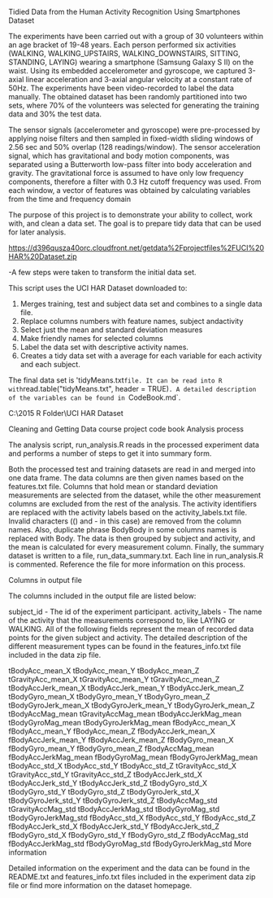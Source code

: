 Tidied Data from the Human Activity Recognition Using Smartphones Dataset

 The experiments have been carried out with a group of 30 volunteers within an age bracket of 19-48 years. Each person performed six activities (WALKING, WALKING_UPSTAIRS, WALKING_DOWNSTAIRS, SITTING, STANDING, LAYING) wearing a smartphone (Samsung Galaxy S II) on the waist. Using its embedded accelerometer and gyroscope, we captured 3-axial linear acceleration and 3-axial angular velocity at a constant rate of 50Hz. The experiments have been video-recorded to label the data manually. The obtained dataset has been randomly partitioned into two sets, where 70% of the volunteers was selected for generating the training data and 30% the test data. 

The sensor signals (accelerometer and gyroscope) were pre-processed by applying noise filters and then sampled in fixed-width sliding windows of 2.56 sec and 50% overlap (128 readings/window). The sensor acceleration signal, which has gravitational and body motion components, was separated using a Butterworth low-pass filter into body acceleration and gravity. The gravitational force is assumed to have only low frequency components, therefore a filter with 0.3 Hz cutoff frequency was used. From each window, a vector of features was obtained by calculating variables from the time and frequency domain

 The purpose of this project is to demonstrate your ability to collect, work with, and clean a data set. The goal is to prepare tidy data that can be used for later analysis. 
 
 https://d396qusza40orc.cloudfront.net/getdata%2Fprojectfiles%2FUCI%20HAR%20Dataset.zip 
 
-A few steps were taken to transform the initial data set.

 This script uses the UCI HAR Dataset downloaded to: 
 1. Merges training, test and subject data set and combines to a single data file.
 2. Replace columns numbers with feature names, subject andactivity
 3. Select just the mean and standard deviation measures
 4.  Make friendly names for selected columns
 5. Label the data set with descriptive activity names. 
 6. Creates a tidy data set with a average for each variable for each activity and each subject. 

 The final data set is 'tidyMeans.txt` file. It can be read into R with `read.table("tidyMeans.txt", header = TRUE)`. A detailed description of the variables can be found in `CodeBook.md`. 
 

C:\2015 R Folder\UCI HAR Dataset

Cleaning and Getting Data course project code book
Analysis process

The analysis script, run_analysis.R reads in the processed experiment data and performs a number of steps to get it into summary form.

Both the processed test and training datasets are read in and merged into one data frame.
The data columns are then given names based on the features.txt file.
Columns that hold mean or standard deviation measurements are selected from the dataset, while the other measurement columns are excluded from the rest of the analysis.
The activity identifiers are replaced with the activity labels based on the activity_labels.txt file.
Invalid characters (() and - in this case) are removed from the column names. Also, duplicate phrase BodyBody in some columns names is replaced with Body.
The data is then grouped by subject and activity, and the mean is calculated for every measurement column.
Finally, the summary dataset is written to a file, run_data_summary.txt.
Each line in run_analysis.R is commented. Reference the file for more information on this process.

Columns in output file

The columns included in the output file are listed below:

subject_id - The id of the experiment participant.
activity_labels - The name of the activity that the measurements correspond to, like LAYING or WALKING.
All of the following fields represent the mean of recorded data points for the given subject and activity. The detailed description of the different measurement types can be found in the features_info.txt file included in the data zip file.

tBodyAcc_mean_X
tBodyAcc_mean_Y
tBodyAcc_mean_Z
tGravityAcc_mean_X
tGravityAcc_mean_Y
tGravityAcc_mean_Z
tBodyAccJerk_mean_X
tBodyAccJerk_mean_Y
tBodyAccJerk_mean_Z
tBodyGyro_mean_X
tBodyGyro_mean_Y
tBodyGyro_mean_Z
tBodyGyroJerk_mean_X
tBodyGyroJerk_mean_Y
tBodyGyroJerk_mean_Z
tBodyAccMag_mean
tGravityAccMag_mean
tBodyAccJerkMag_mean
tBodyGyroMag_mean
tBodyGyroJerkMag_mean
fBodyAcc_mean_X
fBodyAcc_mean_Y
fBodyAcc_mean_Z
fBodyAccJerk_mean_X
fBodyAccJerk_mean_Y
fBodyAccJerk_mean_Z
fBodyGyro_mean_X
fBodyGyro_mean_Y
fBodyGyro_mean_Z
fBodyAccMag_mean
fBodyAccJerkMag_mean
fBodyGyroMag_mean
fBodyGyroJerkMag_mean
tBodyAcc_std_X
tBodyAcc_std_Y
tBodyAcc_std_Z
tGravityAcc_std_X
tGravityAcc_std_Y
tGravityAcc_std_Z
tBodyAccJerk_std_X
tBodyAccJerk_std_Y
tBodyAccJerk_std_Z
tBodyGyro_std_X
tBodyGyro_std_Y
tBodyGyro_std_Z
tBodyGyroJerk_std_X
tBodyGyroJerk_std_Y
tBodyGyroJerk_std_Z
tBodyAccMag_std
tGravityAccMag_std
tBodyAccJerkMag_std
tBodyGyroMag_std
tBodyGyroJerkMag_std
fBodyAcc_std_X
fBodyAcc_std_Y
fBodyAcc_std_Z
fBodyAccJerk_std_X
fBodyAccJerk_std_Y
fBodyAccJerk_std_Z
fBodyGyro_std_X
fBodyGyro_std_Y
fBodyGyro_std_Z
fBodyAccMag_std
fBodyAccJerkMag_std
fBodyGyroMag_std
fBodyGyroJerkMag_std
More information

Detailed information on the experiment and the data can be found in the README.txt and features_info.txt files included in the experiment data zip file or find more information on the dataset homepage.
